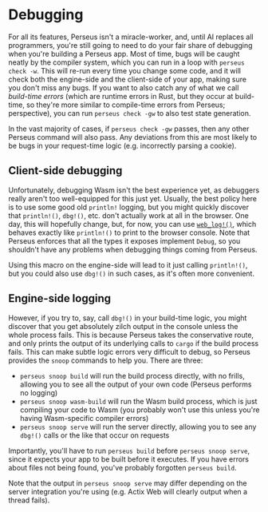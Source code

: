 # Debugging

For all its features, Perseus isn't a miracle-worker, and, until AI replaces all programmers, you're still going to need to do your fair share of debugging when you're building a Perseus app. Most of time, bugs will be caught neatly by the compiler system, which you can run in a loop with `perseus check -w`. This will re-run every time you change some code, and it will check both the engine-side and the client-side of your app, making sure you don't miss any bugs. If you want to also catch any of what we call *build-time errors* (which are runtime errors in Rust, but they occur at build-time, so they're more similar to compile-time errors from Perseus; perspective), you can run `perseus check -gw` to also test state generation.

In the vast majority of cases, if `perseus check -gw` passes, then any other Perseus command will also pass. Any deviations from this are most likely to be bugs in your request-time logic (e.g. incorrectly parsing a cookie).

## Client-side debugging

Unfortunately, debugging Wasm isn't the best experience yet, as debuggers really aren't too well-equipped for this just yet. Usually, the best policy here is to use some good old `println!` logging, but you might quickly discover that `println!()`, `dbg!()`, etc. don't actually work at all in the browser. One day, this will hopefully change, but, for now, you can use [`web_log!()`](=macro.web_log@perseus), which behaves exactly like `println!()` to print to the browser console. Note that Perseus enforces that all the types it exposes implement `Debug`, so you shouldn't have any problems when debugging things coming from Perseus.

Using this macro on the engine-side will lead to it just calling `println!()`, but you could also use `dbg!()` in such cases, as it's often more convenient.

## Engine-side logging

However, if you try to, say, call `dbg!()` in your build-time logic, you might discover that you get absolutely zilch output in the console unless the whole process fails. This is because Perseus takes the conservative route, and only prints the output of its underlying calls to `cargo` if the build process fails. This can make subtle logic errors very difficult to debug, so Perseus provides the `snoop` commands to help you. There are three:

- `perseus snoop build` will run the build process directly, with no frills, allowing you to see all the output of your own code (Perseus performs no logging)
- `perseus snoop wasm-build` will run the Wasm build process, which is just compiling your code to Wasm (you probably won't use this unless you're having Wasm-specific compiler errors)
- `perseus snoop serve` will run the server directly, allowing you to see any `dbg!()` calls or the like that occur on requests

Importantly, you'll have to run `perseus build` before `perseus snoop serve`, since it expects your app to be built before it executes. If you have errors about files not being found, you've probably forgotten `perseus build`.

Note that the output in `perseus snoop serve` may differ depending on the server integration you're using (e.g. Actix Web will clearly output when a thread fails).
